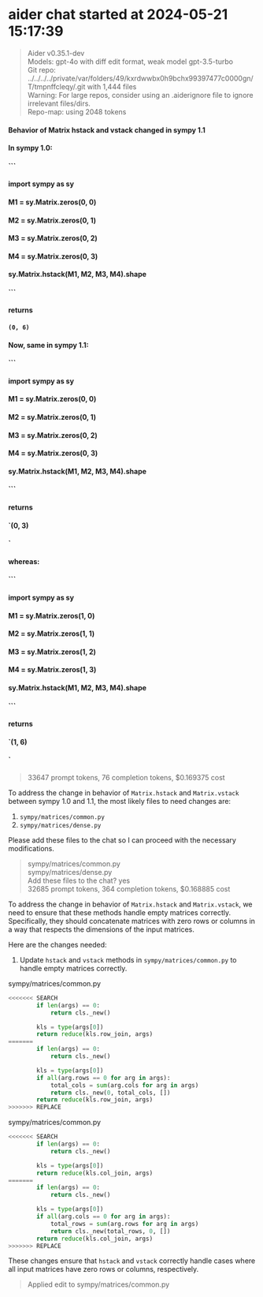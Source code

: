 
# aider chat started at 2024-05-21 15:17:39

> Aider v0.35.1-dev  
> Models: gpt-4o with diff edit format, weak model gpt-3.5-turbo  
> Git repo: ../../../../private/var/folders/49/kxrdwwbx0h9bchx99397477c0000gn/T/tmpnffcleqy/.git with 1,444 files  
> Warning: For large repos, consider using an .aiderignore file to ignore irrelevant files/dirs.  
> Repo-map: using 2048 tokens  

#### Behavior of Matrix hstack and vstack changed in sympy 1.1  
#### In sympy 1.0:  
#### ```  
#### import sympy as sy  
#### M1 = sy.Matrix.zeros(0, 0)  
#### M2 = sy.Matrix.zeros(0, 1)  
#### M3 = sy.Matrix.zeros(0, 2)  
#### M4 = sy.Matrix.zeros(0, 3)  
#### sy.Matrix.hstack(M1, M2, M3, M4).shape  
#### ```  
#### returns   
#### `(0, 6)`  
####   
#### Now, same in sympy 1.1:  
#### ```  
#### import sympy as sy  
#### M1 = sy.Matrix.zeros(0, 0)  
#### M2 = sy.Matrix.zeros(0, 1)  
#### M3 = sy.Matrix.zeros(0, 2)  
#### M4 = sy.Matrix.zeros(0, 3)  
#### sy.Matrix.hstack(M1, M2, M3, M4).shape  
#### ```  
#### returns  
#### `(0, 3)  
#### `  
#### whereas:  
#### ```  
#### import sympy as sy  
#### M1 = sy.Matrix.zeros(1, 0)  
#### M2 = sy.Matrix.zeros(1, 1)  
#### M3 = sy.Matrix.zeros(1, 2)  
#### M4 = sy.Matrix.zeros(1, 3)  
#### sy.Matrix.hstack(M1, M2, M3, M4).shape  
#### ```  
#### returns  
#### `(1, 6)  
#### `  
> 33647 prompt tokens, 76 completion tokens, $0.169375 cost  

To address the change in behavior of `Matrix.hstack` and `Matrix.vstack` between sympy 1.0 and 1.1, the most likely files to need changes are:

1. `sympy/matrices/common.py`
2. `sympy/matrices/dense.py`

Please add these files to the chat so I can proceed with the necessary modifications.

> sympy/matrices/common.py  
> sympy/matrices/dense.py  
> Add these files to the chat? yes  
> 32685 prompt tokens, 364 completion tokens, $0.168885 cost  

To address the change in behavior of `Matrix.hstack` and `Matrix.vstack`, we need to ensure that these methods handle empty matrices correctly. Specifically, they should concatenate matrices with zero rows or columns in a way that respects the dimensions of the input matrices.

Here are the changes needed:

1. Update `hstack` and `vstack` methods in `sympy/matrices/common.py` to handle empty matrices correctly.

sympy/matrices/common.py
```python
<<<<<<< SEARCH
        if len(args) == 0:
            return cls._new()

        kls = type(args[0])
        return reduce(kls.row_join, args)
=======
        if len(args) == 0:
            return cls._new()

        kls = type(args[0])
        if all(arg.rows == 0 for arg in args):
            total_cols = sum(arg.cols for arg in args)
            return cls._new(0, total_cols, [])
        return reduce(kls.row_join, args)
>>>>>>> REPLACE
```

sympy/matrices/common.py
```python
<<<<<<< SEARCH
        if len(args) == 0:
            return cls._new()

        kls = type(args[0])
        return reduce(kls.col_join, args)
=======
        if len(args) == 0:
            return cls._new()

        kls = type(args[0])
        if all(arg.cols == 0 for arg in args):
            total_rows = sum(arg.rows for arg in args)
            return cls._new(total_rows, 0, [])
        return reduce(kls.col_join, args)
>>>>>>> REPLACE
```

These changes ensure that `hstack` and `vstack` correctly handle cases where all input matrices have zero rows or columns, respectively.

> Applied edit to sympy/matrices/common.py  
